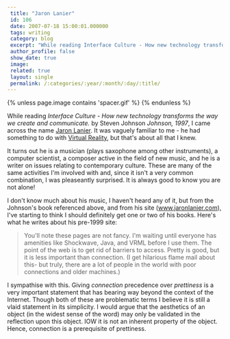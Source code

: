```yaml
---
 title: "Jaron Lanier"
 id: 106
 date: 2007-07-18 15:00:01.000000
 tags: writing
 category: blog
 excerpt: "While reading Interface Culture - How new technology transforms the way we create and communicate. by Steven Johnson Johnson, 1997, I came across the name Jaron Lanier. It was vaguely familiar to me -..."
 author_profile: false
 show_date: true
 image: 
 related: true
 layout: single
 permalink: /:categories/:year/:month/:day/:title/
---
```

{% unless page.image contains 'spacer.gif' %}
{% endunless %}

While reading <em>Interface Culture - How new technology transforms the way we create and communicate.</em> by Steven Johnson <i id="Johnson, Steven" title="Interface Culture - How new technology transforms the way we create and communicate." class="Harper, San Fransisco" style="1997">Johnson, 1997</i>, I came across the name <a href="http://en.wikipedia.org/wiki/Jaron_Lanier">Jaron Lanier</a>. It was vaguely familiar to me - he had something to do with <a href="http://www.extremetech.com/article2/0%2C1697%2C100970%2C00.asp">Virtual Reality</a>, but that's about all that I knew.


It turns out he is a musician (plays saxophone among other instruments), a computer scientist, a composer active in the field of new music, and he is a writer on issues relating to contemporary culture. These are many of the same activities I'm involved with and, since it isn't a very common combination, I was pleaseantly surprised. It is always good to know you are not alone!


I don't know much about his music, I haven't heard any of it, but from the Johnson's book referenced above, and from his site (<a href="http://www.jaronlanier.com/">www.jaronlanier.com</a>), I've starting to think I should definitely get one or two of his books. Here's what he writes about his pre-1999 site:
<blockquote>
You'll note these pages are not fancy. I'm waiting until everyone has amenities like Shockwave, Java, and VRML before I use them. The point of the web is to get rid of barriers to access. Pretty is good, but it is less important than connection. (I get hilarious flame mail about this- but truly, there are a lot of people in the world with poor connections and older machines.)
</blockquote>
I sympathise with this. Giving <em>connection</em> precedence over <em>prettiness</em> is a very important statement that has bearing way beyond the context of the Internet. Though both of these are problematic terms I believe it is still a vlaid statement in its simplicity. I would argue that the aesthetics of an object (in the widest sense of the word) may only be validated in the reflection upon this object. IOW it is not an inherent property of the object. Hence, connection is a prerequisite of prettiness.
